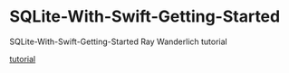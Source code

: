 # SQLite-With-Swift-Getting-Started
SQLite-With-Swift-Getting-Started Ray Wanderlich tutorial


[tutorial](https://www.raywenderlich.com/6620276-sqlite-with-swift-tutorial-getting-started)



